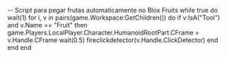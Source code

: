 -- Script para pegar frutas automaticamente no Blox Fruits
while true do
    wait(1)
    for i, v in pairs(game.Workspace:GetChildren()) do
        if v:IsA("Tool") and v.Name == "Fruit" then
            game.Players.LocalPlayer.Character.HumanoidRootPart.CFrame = v.Handle.CFrame
            wait(0.5)
            fireclickdetector(v.Handle.ClickDetector)
        end
    end
end
